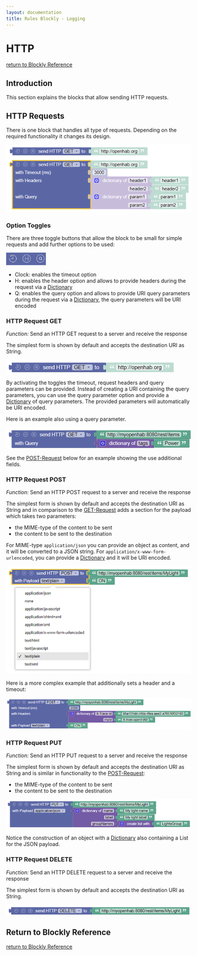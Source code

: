 ```yaml
---
layout: documentation
title: Rules Blockly - Logging
---
```

<!-- markdownlint-disable MD036 -->

# HTTP

[return to Blockly Reference](index.html#http)

## Introduction

This section explains the blocks that allow sending HTTP requests.

## HTTP Requests

There is one block that handles all type of requests.
Depending on the required functionality it changes its design.

![http-overview](../images/blockly/blockly-http-overview.png)

### Option Toggles

There are three toggle buttons that allow the block to be small for simple requests and add further options to be used:

![http-toggle](../images/blockly/blockly-http-toggles.png)

- Clock: enables the timeout option
- H: enables the header option and allows to provide headers during the request via a [Dictionary](rules-blockly-standard-ext.md#dictionary-for-managing-key--value-pairs)
- Q: enables the query option and allows to provide URI query parameters during the request via a [Dictionary](rules-blockly-standard-ext.md#dictionary-for-managing-key--value-pairs), the query parameters will be URI encoded

### HTTP Request GET

_Function:_ Send an HTTP GET request to a server and receive the response

The simplest form is shown by default and accepts the destination URI as String.

![http-get-simple](../images/blockly/blockly-http-get-simple.png)

By activating the toggles the timeout, request headers and query parameters can be provided.
Instead of creating a URI containing the query parameters, you can use the query parameter option and provide a [Dictionary](rules-blockly-standard-ext.md#dictionary-for-managing-key--value-pairs) of query parameters.
The provided parameters will automatically be URI encoded.

Here is an example also using a query parameter.

![http-get-complex](../images/blockly/blockly-http-get-complex.png)

See the [POST-Request](#http-request-post) below for an example showing the use additional fields.

### HTTP Request POST

_Function:_ Send an HTTP POST request to a server and receive the response

The simplest form is shown by default and accepts the destination URI as String and in comparison to the [GET-Request](#http-request-get) adds a section for the payload which takes two parameters:

- the MIME-type of the content to be sent
- the content to be sent to the destination

For MIME-type `application/json` you can provide an object as content, and it will be converted to a JSON string.
For `application/x-www-form-urlencoded`, you can provide a [Dictionary](rules-blockly-standard-ext.md#dictionary-for-managing-key--value-pairs) and it will be URI encoded.

![http-post-simple](../images/blockly/blockly-http-post-simple.png)

Here is a more complex example that additionally sets a header and a timeout:

![http-post-complex](../images/blockly/blockly-http-post-complex.png)

### HTTP Request PUT

_Function:_ Send an HTTP PUT request to a server and receive the response

The simplest form is shown by default and accepts the destination URI as String and is similar in functionality to the [POST-Request](#http-request-post):

- the MIME-type of the content to be sent
- the content to be sent to the destination

![http-put-simple](../images/blockly/blockly-http-put-simple.png)

Notice the construction of an object with a [Dictionary](rules-blockly-standard-ext.md#dictionary-for-managing-key--value-pairs) also containing a List for the JSON payload. 

### HTTP Request DELETE

_Function:_ Send an HTTP DELETE request to a server and receive the response

The simplest form is shown by default and accepts the destination URI as String.

![http-delete-simple](../images/blockly/blockly-http-delete-simple.png)

## Return to Blockly Reference

[return to Blockly Reference](index.html#http)
